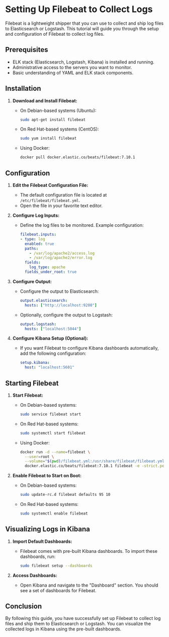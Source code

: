 # Setting Up Filebeat to Collect Logs

Filebeat is a lightweight shipper that you can use to collect and ship log files to Elasticsearch or Logstash. This tutorial will guide you through the setup and configuration of Filebeat to collect log files.

## Prerequisites

- ELK stack (Elasticsearch, Logstash, Kibana) is installed and running.
- Administrative access to the servers you want to monitor.
- Basic understanding of YAML and ELK stack components.

## Installation

1. **Download and Install Filebeat:**
   - On Debian-based systems (Ubuntu):
     ```bash
     sudo apt-get install filebeat
     ```

   - On Red Hat-based systems (CentOS):
     ```bash
     sudo yum install filebeat
     ```

   - Using Docker:
     ```bash
     docker pull docker.elastic.co/beats/filebeat:7.10.1
     ```

## Configuration

1. **Edit the Filebeat Configuration File:**
   - The default configuration file is located at `/etc/filebeat/filebeat.yml`.
   - Open the file in your favorite text editor.

2. **Configure Log Inputs:**
   - Define the log files to be monitored. Example configuration:
     ```yaml
     filebeat.inputs:
     - type: log
       enabled: true
       paths:
         - /var/log/apache2/access.log
         - /var/log/apache2/error.log
       fields:
         log_type: apache
       fields_under_root: true
     ```

3. **Configure Output:**
   - Configure the output to Elasticsearch:
     ```yaml
     output.elasticsearch:
       hosts: ["http://localhost:9200"]
     ```

   - Optionally, configure the output to Logstash:
     ```yaml
     output.logstash:
       hosts: ["localhost:5044"]
     ```

4. **Configure Kibana Setup (Optional):**
   - If you want Filebeat to configure Kibana dashboards automatically, add the following configuration:
     ```yaml
     setup.kibana:
       host: "localhost:5601"
     ```

## Starting Filebeat

1. **Start Filebeat:**
   - On Debian-based systems:
     ```bash
     sudo service filebeat start
     ```

   - On Red Hat-based systems:
     ```bash
     sudo systemctl start filebeat
     ```

   - Using Docker:
     ```bash
     docker run -d --name=filebeat \
       --user=root \
       --volume="$(pwd)/filebeat.yml:/usr/share/filebeat/filebeat.yml:ro" \
       docker.elastic.co/beats/filebeat:7.10.1 filebeat -e -strict.perms=false
     ```

2. **Enable Filebeat to Start on Boot:**
   - On Debian-based systems:
     ```bash
     sudo update-rc.d filebeat defaults 95 10
     ```

   - On Red Hat-based systems:
     ```bash
     sudo systemctl enable filebeat
     ```

## Visualizing Logs in Kibana

1. **Import Default Dashboards:**
   - Filebeat comes with pre-built Kibana dashboards. To import these dashboards, run:
     ```bash
     sudo filebeat setup --dashboards
     ```

2. **Access Dashboards:**
   - Open Kibana and navigate to the "Dashboard" section. You should see a set of dashboards for Filebeat.

## Conclusion

By following this guide, you have successfully set up Filebeat to collect log files and ship them to Elasticsearch or Logstash. You can visualize the collected logs in Kibana using the pre-built dashboards.
